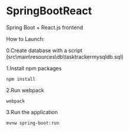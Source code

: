 # SpringBootReact
Spring Boot + React.js frontend

How to Launch: 

0.Create database with a script (src\main\resources\db\tasktrackermysqldb.sql)

1.Install npm packages

    npm install

2.Run webpack

    webpack

3.Run the application

    mvnw spring-boot:run

